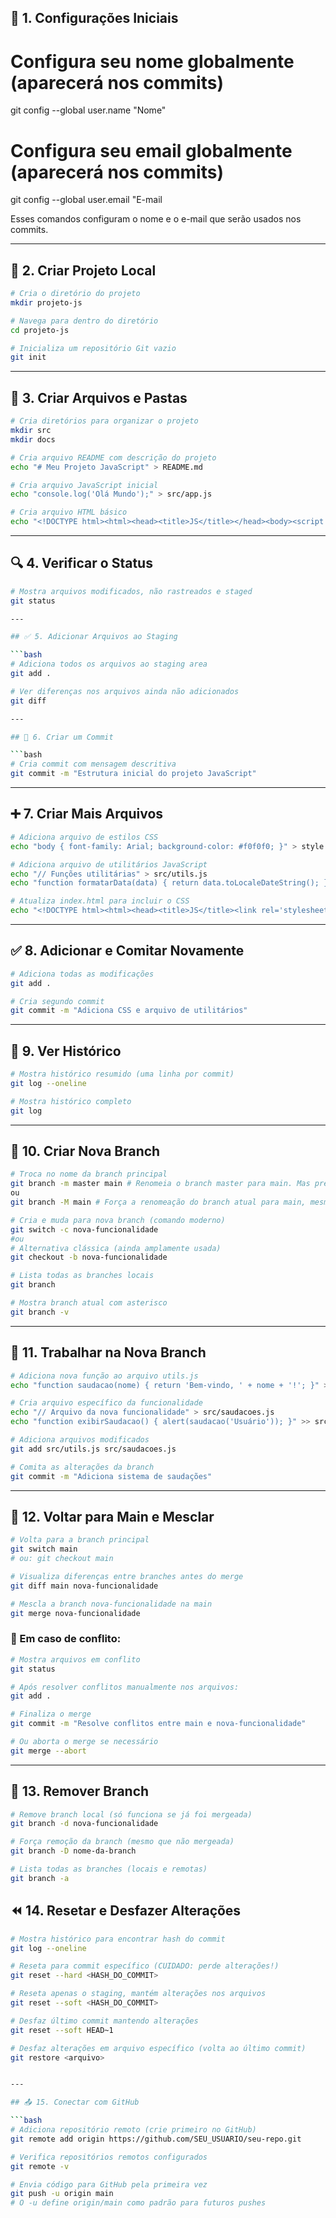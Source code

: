 ## 📌 1. Configurações Iniciais
# Configura seu nome globalmente (aparecerá nos commits)
git config --global user.name "Nome"

# Configura seu email globalmente (aparecerá nos commits)
git config --global user.email "E-mail

Esses comandos configuram o nome e o e-mail que serão usados nos commits.

---

## 📁 2. Criar Projeto Local

```bash
# Cria o diretório do projeto
mkdir projeto-js

# Navega para dentro do diretório
cd projeto-js

# Inicializa um repositório Git vazio
git init
```

---

## 📄 3. Criar Arquivos e Pastas

```bash
# Cria diretórios para organizar o projeto
mkdir src
mkdir docs

# Cria arquivo README com descrição do projeto
echo "# Meu Projeto JavaScript" > README.md

# Cria arquivo JavaScript inicial
echo "console.log('Olá Mundo');" > src/app.js

# Cria arquivo HTML básico
echo "<!DOCTYPE html><html><head><title>JS</title></head><body><script src='src/app.js'></script></body></html>" > index.html
```

---

## 🔍 4. Verificar o Status

```bash
# Mostra arquivos modificados, não rastreados e staged
git status

---

## ✅ 5. Adicionar Arquivos ao Staging

```bash
# Adiciona todos os arquivos ao staging area
git add .

# Ver diferenças nos arquivos ainda não adicionados
git diff

---

## 💾 6. Criar um Commit

```bash
# Cria commit com mensagem descritiva
git commit -m "Estrutura inicial do projeto JavaScript"
```

---

## ➕ 7. Criar Mais Arquivos

```bash
# Adiciona arquivo de estilos CSS
echo "body { font-family: Arial; background-color: #f0f0f0; }" > style.css

# Adiciona arquivo de utilitários JavaScript
echo "// Funções utilitárias" > src/utils.js
echo "function formatarData(data) { return data.toLocaleDateString(); }" >> src/utils.js

# Atualiza index.html para incluir o CSS
echo "<!DOCTYPE html><html><head><title>JS</title><link rel='stylesheet' href='style.css'></head><body><script src='src/app.js'></script></body></html>" > index.html
```
---

## ✅ 8. Adicionar e Comitar Novamente

```bash
# Adiciona todas as modificações
git add .

# Cria segundo commit
git commit -m "Adiciona CSS e arquivo de utilitários"
```

---

## 🧾 9. Ver Histórico

```bash
# Mostra histórico resumido (uma linha por commit)
git log --oneline

# Mostra histórico completo
git log

```

---

## 🌿 10. Criar Nova Branch

```bash
# Troca no nome da branch principal
git branch -m master main # Renomeia o branch master para main. Mas precisa estar na master para isso
ou
git branch -M main # Força a renomeação do branch atual para main, mesmo que main já exista (ele sobrescreve).

# Cria e muda para nova branch (comando moderno)
git switch -c nova-funcionalidade
#ou
# Alternativa clássica (ainda amplamente usada)
git checkout -b nova-funcionalidade

# Lista todas as branches locais
git branch

# Mostra branch atual com asterisco
git branch -v
```

---

## 🧪 11. Trabalhar na Nova Branch

```bash
# Adiciona nova função ao arquivo utils.js
echo "function saudacao(nome) { return 'Bem-vindo, ' + nome + '!'; }" >> src/utils.js

# Cria arquivo específico da funcionalidade
echo "// Arquivo da nova funcionalidade" > src/saudacoes.js
echo "function exibirSaudacao() { alert(saudacao('Usuário')); }" >> src/saudacoes.js

# Adiciona arquivos modificados
git add src/utils.js src/saudacoes.js

# Comita as alterações da branch
git commit -m "Adiciona sistema de saudações"
```

---

## 🔀 12. Voltar para Main e Mesclar

```bash
# Volta para a branch principal
git switch main
# ou: git checkout main

# Visualiza diferenças entre branches antes do merge
git diff main nova-funcionalidade

# Mescla a branch nova-funcionalidade na main
git merge nova-funcionalidade
```

### 🚨 Em caso de conflito:

```bash
# Mostra arquivos em conflito
git status

# Após resolver conflitos manualmente nos arquivos:
git add .

# Finaliza o merge
git commit -m "Resolve conflitos entre main e nova-funcionalidade"

# Ou aborta o merge se necessário
git merge --abort
```

---

## 🧹 13. Remover Branch

```bash
# Remove branch local (só funciona se já foi mergeada)
git branch -d nova-funcionalidade

# Força remoção da branch (mesmo que não mergeada)
git branch -D nome-da-branch

# Lista todas as branches (locais e remotas)
git branch -a
```



## ⏪ 14. Resetar e Desfazer Alterações

```bash
# Mostra histórico para encontrar hash do commit
git log --oneline

# Reseta para commit específico (CUIDADO: perde alterações!)
git reset --hard <HASH_DO_COMMIT>

# Reseta apenas o staging, mantém alterações nos arquivos
git reset --soft <HASH_DO_COMMIT>

# Desfaz último commit mantendo alterações
git reset --soft HEAD~1

# Desfaz alterações em arquivo específico (volta ao último commit)
git restore <arquivo>


---

## 📤 15. Conectar com GitHub

```bash
# Adiciona repositório remoto (crie primeiro no GitHub)
git remote add origin https://github.com/SEU_USUARIO/seu-repo.git

# Verifica repositórios remotos configurados
git remote -v

# Envia código para GitHub pela primeira vez
git push -u origin main
# O -u define origin/main como padrão para futuros pushes
```